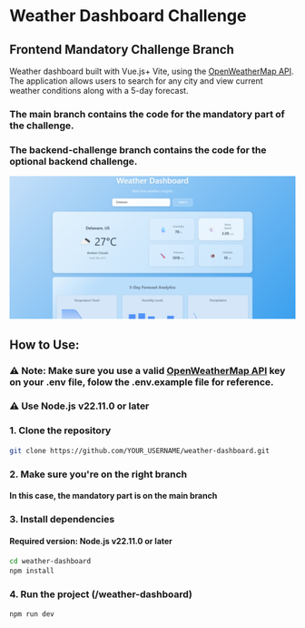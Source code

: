 # Weather Dashboard Challenge
## Frontend Mandatory Challenge Branch

Weather dashboard built with Vue.js+ Vite, using the [OpenWeatherMap API](https://openweathermap.org/api). The application allows users to search for any city and view current weather conditions along with a 5-day forecast.

### The main branch contains the code for the mandatory part of the challenge.
### The backend-challenge branch contains the code for the optional backend challenge.

![Preview Screenshot](./weather-dashboard/src/assets/dashboard-preview.png)

## How to Use:
### ⚠️ Note: Make sure you use a valid [OpenWeatherMap API](https://openweathermap.org/api) key on your .env file, folow the .env.example file for reference. 
### ⚠️ Use Node.js v22.11.0 or later 

### 1. Clone the repository

```bash
git clone https://github.com/YOUR_USERNAME/weather-dashboard.git
```
### 2. Make sure you're on the right branch
#### In this case, the mandatory part is on the main branch

### 3. Install dependencies
#### Required version: Node.js v22.11.0 or later

```bash
cd weather-dashboard
npm install
```

### 4. Run the project (/weather-dashboard)

```bash
npm run dev
```
